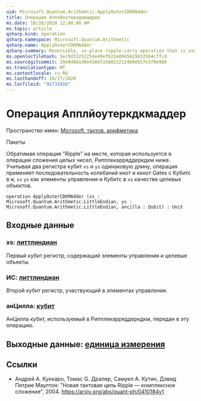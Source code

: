 ```yaml
---
uid: Microsoft.Quantum.Arithmetic.ApplyOuterCDKMAdder
title: Операция Апплйоутеркдкмаддер
ms.date: 10/26/2020 12:00:00 AM
ms.topic: article
qsharp.kind: operation
qsharp.namespace: Microsoft.Quantum.Arithmetic
qsharp.name: ApplyOuterCDKMAdder
qsharp.summary: Reversible, in-place ripple-carry operation that is used in the integer addition operation RippleCarryAdderCDKM below. Given two qubit registers `xs` and `ys` of the same length, the operation applies a ripple carry sequence of CNOT and CCNOT gates with qubits in `xs` and `ys` as the controls and qubits in `xs` as the targets.
ms.openlocfilehash: 5ec9d31252254e40efb22e06656294325b4cffcd
ms.sourcegitcommit: 29e0d88a30e4166fa580132124b0eb57e1f0e986
ms.translationtype: MT
ms.contentlocale: ru-RU
ms.lasthandoff: 10/27/2020
ms.locfileid: "92731816"
---
```

# <a name="applyoutercdkmadder-operation"></a>Операция Апплйоутеркдкмаддер

Пространство имен: [Microsoft. тактов. арифметика](xref:Microsoft.Quantum.Arithmetic)

Пакеты [](https://nuget.org/packages/)


Обратимая операция "Ripple" на месте, которая используется в операции сложения целых чисел, Рипплекарряддеркдкм ниже.
Учитывая два регистра кубит `xs` и `ys` одинаковую длину, операция применяет последовательность колебаний кнот и ккнот Gates с Кубитс в и, `xs` `ys` как элементы управления и Кубитс в `xs` качестве целевых объектов.

```qsharp
operation ApplyOuterCDKMAdder (xs : Microsoft.Quantum.Arithmetic.LittleEndian, ys : Microsoft.Quantum.Arithmetic.LittleEndian, ancilla : Qubit) : Unit
```


## <a name="input"></a>Входные данные

### <a name="xs--littleendian"></a>xs: [литтлиндиан](xref:Microsoft.Quantum.Arithmetic.LittleEndian)

Первый кубит регистр, содержащий элементы управления и целевые объекты.


### <a name="ys--littleendian"></a>ИС: [литтлиндиан](xref:Microsoft.Quantum.Arithmetic.LittleEndian)

Второй кубит регистр, участвующий в элементах управления.


### <a name="ancilla--qubit"></a>анЦилла: [кубит](xref:microsoft.quantum.lang-ref.qubit)

АнЦилла кубит, используемый в Рипплекарряддеркдкм, передан в эту операцию.



## <a name="output--unit"></a>Выходные данные: [единица измерения](xref:microsoft.quantum.lang-ref.unit)



## <a name="references"></a>Ссылки

- Андрей A. Куккаро, Томас G. Драпер, Самуел A. Кутин, Дэвид Петрие Маултон: "Новая тактовая цепь Ripple — комплексное сложение", 2004.
  https://arxiv.org/abs/quant-ph/0410184v1